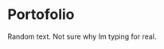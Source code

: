 <!DOCTYPE html>
<html>
  <head>
    <title>Alexa Lopez</title>
  </head>
  <body>
    <h1>Portofolio</h1>
    <p>Random text. Not sure why Im typing for real.</p>
  
</html>
